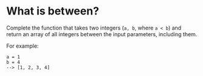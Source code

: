 # What is between?

Complete the function that takes two integers (`a, b`, where `a < b`) and return an array of all integers between the input parameters, including them.

For example:

```
a = 1
b = 4
--> [1, 2, 3, 4]
```

